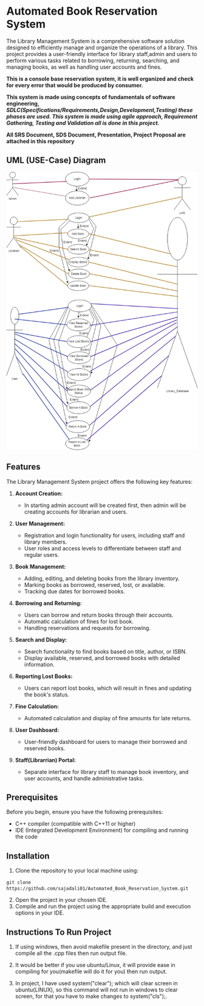 # Automated Book Reservation System

The Library Management System is a comprehensive software solution designed to efficiently manage and organize the operations of a library. This project provides a user-friendly interface for library staff,admin and users to perform various tasks related to borrowing, returning, searching, and managing books, as well as handling user accounts and fines.

**This is a console base reservation system, it is well organized and check for every error that would be produced by consumer.**

**This system is made using concepts of fundamentals of software engineering, _SDLC(Specifications/Requirements,Design,Development,Testing) these phases are used. This system is made using agile approach, Requirement Gathering, Testing and Validation all is done in this project._**

**All SRS Document, SDS Document, Presentation, Project Proposal are attached in this repository**


## UML (USE-Case) Diagram

![USE_CASE_DIAGRAM](./assests/USE_CASE_DIAGRAM.jpg) 

## Features

The Library Management System project offers the following key features:

1. **Account Creation:**
      - In starting admin account will be created first, then admin will be creating accounts for librarian and users.

2. **User Management:**
   - Registration and login functionality for users, including staff and library members.
   - User roles and access levels to differentiate between staff and regular users.

3. **Book Management:**
   - Adding, editing, and deleting books from the library inventory.
   - Marking books as borrowed, reserved, lost, or available.
   - Tracking due dates for borrowed books.

4. **Borrowing and Returning:**
   - Users can borrow and return books through their accounts.
   - Automatic calculation of fines for lost book.
   - Handling reservations and requests for borrowing.

5. **Search and Display:**
   - Search functionality to find books based on title, author, or ISBN.
   - Display available, reserved, and borrowed books with detailed information.

6. **Reporting Lost Books:**
   - Users can report lost books, which will result in fines and updating the book's status.

7. **Fine Calculation:**
   - Automated calculation and display of fine amounts for late returns.

8. **User Dashboard:**
   - User-friendly dashboard for users to manage their borrowed and reserved books.

9. **Staff(Librarrian) Portal:**
   - Separate interface for library staff to manage book inventory, and user accounts, and handle administrative tasks.

## Prerequisites

Before you begin, ensure you have the following prerequisites:

- C++ compiler (compatible with C++11 or higher)
- IDE (Integrated Development Environment) for compiling and running the code

## Installation

1. Clone the repository to your local machine using:
```
git clone  https://github.com/sajadali01/Automated_Book_Reservation_System.git
`````
2. Open the project in your chosen IDE.
3. Compile and run the project using the appropriate build and execution options in your IDE.

## Instructions To Run Project

1. If using windows, then avoid makefile present in the directory, and just compile all the .cpp files then run output file.

2. It would be better if you use ubuntu/Linux, it will provide ease in compiling for you(makefile will do it for you) then run output.

3. In project, I have used system("clear"); which will clear screen in ubuntu(LINUX), so this command will not run in windows to clear screen, for that you have to make changes to system("cls");.
